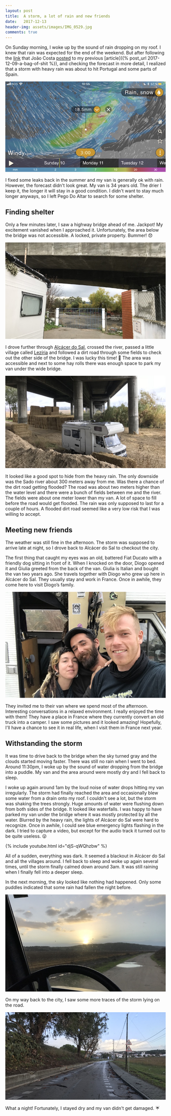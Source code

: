 ```yaml
---
layout: post
title:  A storm, a lot of rain and new friends
date:   2017-12-13
header-img: assets/images/IMG_0529.jpg
comments: true
---
```


On Sunday morning, I woke up by the sound of rain dropping on my roof. I knew that rain was expected for the end of the weekend. But after following the [link](http://disq.us/url?url=http%3A%2F%2Fobservador.pt%2F2017%2F12%2F09%2Ftodos-os-distritos-de-portugal-continental-sob-aviso-laranja-no-domingo%2F%3ArHvbccN4NBZw619J9Xd81KNfDR4&cuid=5291110) that João Costa [posted](http://localhost:4000/blog/a-bag-of-shit/#comment-3654974101) to my previous [article]({% post_url 2017-12-09-a-bag-of-shit %}), and checking the forecast in more detail, I realized that a storm with heavy rain was about to hit Portugal and some parts of Spain.

![Storm forecasted for Portugal](/assets/images/IMG_0529.jpg)

I fixed some leaks back in the summer and my van is generally ok with rain. However, the forecast didn't look great. My van is 34 years old. The drier I keep it, the longer it will stay in a good condition. I didn't want to stay much longer anyways, so I left Pego Do Altar to search for some shelter.

## Finding shelter

Only a few minutes later, I saw a highway bridge ahead of me. Jackpot! My excitement vanished when I approached it. Unfortunately, the area below the bridge was not accessible. A locked, private property. Bummer! :disappointed:

![Locked area under a highway bridge](/assets/images/IMG_0519.jpg)

I drove further through [Alcácer do Sal](https://www.google.com/maps/place/Alcácer+do+Sal,+Portugal/), crossed the river, passed a little village called [Lezíria](https://www.google.com/maps/place/Lezíria,+Alcácer+do+Sal,+Portugal/) and followed a dirt road through some fields to check out the other side of the bridge. I was lucky this time! :tada: The area was accessible and next to some hay rolls there was enough space to park my van under the wide bridge.

![Van parked under a highway bridge](/assets/images/IMG_0525.jpg)

It looked like a good spot to hide from the heavy rain. The only downside was the Sado river about 300 meters away from me. Was there a chance of the dirt road getting flooded? The road was about two meters higher than the water level and there were a bunch of fields between me and the river. The fields were about one meter lower than my van. A lot of space to fill before the road would get flooded. The rain was only supposed to last for a couple of hours. A flooded dirt road seemed like a very low risk that I was willing to accept.

## Meeting new friends

The weather was still fine in the afternoon. The storm was supposed to arrive late at night, so I drove back to Alcácer do Sal to checkout the city.

The first thing that caught my eyes was an old, battered Fiat Ducato with a friendly dog sitting in front of it. When I knocked on the door, Diogo opened it and Giulia greeted from the back of the van. Giulia is Italian and bought the van two years ago. She travels together with Diogo who grew up here in Alcácer do Sal. They usually stay and work in France. Once in awhile, they come here to visit Diogo’s family.

![Selfie with Giulia, Diogo and me](/assets/images/IMG_0541.jpg)

They invited me to their van where we spend most of the afternoon. Interesting conversations in a relaxed environment. I really enjoyed the time with them! They have a place in France where they currently convert an old truck into a camper. I saw some pictures and it looked amazing! Hopefully, I'll have a chance to see it in real life, when I visit them in France next year.

## Withstanding the storm

It was time to drive back to the bridge when the sky turned gray and the clouds started moving faster. There was still no rain when I went to bed. Around 11:30pm, I woke up by the sound of water dropping from the bridge into a puddle. My van and the area around were mostly dry and I fell back to sleep.

I woke up again around 1am by the loud noise of water drops hitting my van irregularly. The storm had finally reached the area and occasionally blew some water from a drain onto my roof. I couldn't see a lot, but the storm was shaking the trees strongly. Huge amounts of water were flushing down from both sides of the bridge. It looked like waterfalls. I was happy to have parked my van under the bridge where it was mostly protected by all the water. Blurred by the heavy rain, the lights of Alcácer do Sal were hard to recognize. Once in awhile, I could see blue emergency lights flashing in the dark. I tried to capture a video, but except for the audio track it turned out to be quite useless. :stuck_out_tongue_winking_eye:

{% include youtube.html id="djS-qWQhzbw" %}

All of a sudden, everything was dark. It seemed a blackout in Alcácer do Sal and all the villages around. I fell back to sleep and woke up again several times, until the storm finally calmed down around 3am. It was still raining when I finally fell into a deeper sleep.

In the next morning, the sky looked like nothing had happened. Only some puddles indicated that some rain had fallen the night before.

![Sunrise in the morning](/assets/images/IMG_0551.jpg)

On my way back to the city, I saw some more traces of the storm lying on the road.

![Sunrise in the morning](/assets/images/IMG_0554.jpg)

What a night! Fortunately, I stayed dry and my van didn't get damaged. :umbrella:
